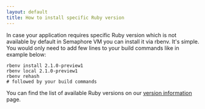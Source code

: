 ```yaml
---
layout: default
title: How to install specific Ruby version
---
```


In case your application requires specific Ruby version which is not available by default in Semaphore VM you can install it via rbenv. It's simple. You would only need to add few lines to your build commands like in example below:

    rbenv install 2.1.0-preview1
    rbenv local 2.1.0-preview1
    rbenv rehash
    # followed by your build commands

You can find the list of available Ruby versions on our [version information](/version-information) page.
